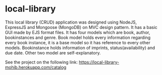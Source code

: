 # local-library
This local library (CRUD) application was designed using NodeJS, ExpressJS and Mongoose (MongoDB) on MVC design pattern. It has a basic GUI made by EJS format files. It has four models which are book, author, bookinstances and genre. Book model holds every information regarding every book instance, it is a base model so it has reference to every other models. Bookinstance holds information of imprints, status(availability) and due date. Other two model are self-explanatory.

See the project on the following link: https://local-library-mohib.herokuapp.com/catalog
